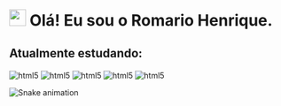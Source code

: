 <h1> <img src="https://raw.githubusercontent.com/kaueMarques/kaueMarques/master/hi.gif" width="30px"> Olá! Eu sou o Romario Henrique. </h1>


## Atualmente estudando:


<div>
  
 <img align="center" alt="html5" src="https://img.shields.io/badge/HTML5-E34F26?style=for-the-badge&logo=html5&logoColor=white"/>
 
 <img align="center" alt="html5" src="https://img.shields.io/badge/CSS3-1572B6?style=for-the-badge&logo=css3&logoColor=white"/>
 
 <img align="center" alt="html5" src="https://img.shields.io/badge/JavaScript-323330?style=for-the-badge&logo=javascript&logoColor=F7DF1E"/>

 <img align="center" alt="html5" src="https://img.shields.io/badge/PHP-777BB4?style=for-the-badge&logo=php&logoColor=white"/>

 <img align="center" alt="html5" src="https://img.shields.io/badge/SQLite-07405E?style=for-the-badge&logo=sqlite&logoColor=white"/>
 
 ![Snake animation](https://github.com/romariohenrique/romariohenrique/blob/output/github-contribution-grid-snake.svg)

</div>











